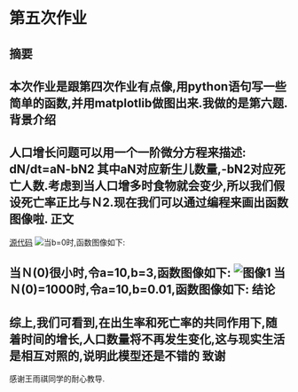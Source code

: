

第五次作业
=======
摘要
-----------
本次作业是跟第四次作业有点像,用python语句写一些简单的函数,并用matplotlib做图出来.我做的是第六题.
背景介绍
--------------
人口增长问题可以用一个一阶微分方程来描述:
dN/dt=aN-bN2
其中aN对应新生儿数量,-bN2对应死亡人数.考虑到当人口增多时食物就会变少,所以我们假设死亡率正比与Ｎ2.现在我们可以通过编程来画出函数图像啦.
正文
------------
[源代码](https://github.com/tongqiancao/computionalphysics-N2013302290059/blob/master/homewok5.py)
![当b=0时,函数图像如下:]( computionalphysics-N2013302290059/homework5.2.png )

当Ｎ(0)很小时,令a=10,b=3,函数图像如下:
![图像1]( computionalphysics-N2013302290059/homework5.2.png )
当Ｎ(0)=1000时,令a=10,b=0.01,函数图像如下:
结论
--------
综上,我们可看到,在出生率和死亡率的共同作用下,随着时间的增长,人口数量将不再发生变化,这与现实生活是相互对照的,说明此模型还是不错的
致谢
------------
感谢王雨祺同学的耐心教导.



> 